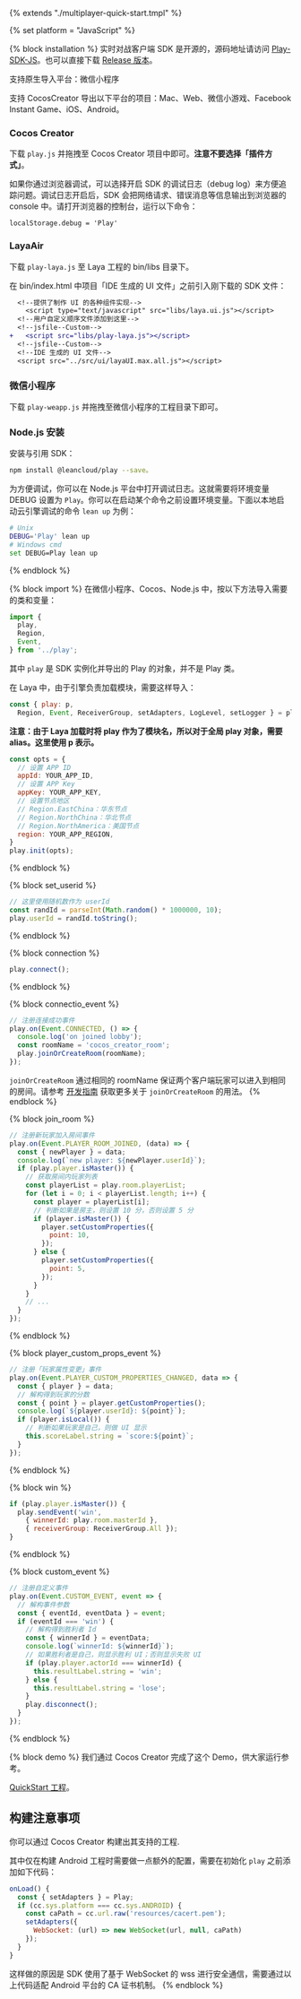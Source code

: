 {% extends "./multiplayer-quick-start.tmpl" %}

{% set platform = "JavaScript" %}



{% block installation %}
实时对战客户端 SDK 是开源的，源码地址请访问 [Play-SDK-JS](https://github.com/leancloud/Play-SDK-JS)。也可以直接下载 [Release 版本](https://github.com/leancloud/Play-SDK-JS/releases)。

支持原生导入平台：微信小程序

支持 CocosCreator 导出以下平台的项目：Mac、Web、微信小游戏、Facebook Instant Game、iOS、Android。

### Cocos Creator

下载 `play.js` 并拖拽至 Cocos Creator 项目中即可。**注意不要选择「插件方式」**。

如果你通过浏览器调试，可以选择开启 SDK 的调试日志（debug log）来方便追踪问题。调试日志开启后，SDK 会把网络请求、错误消息等信息输出到浏览器的 console 中。请打开浏览器的控制台，运行以下命令：

```shell
localStorage.debug = 'Play'
```

### LayaAir

下载 `play-laya.js` 至 Laya 工程的 bin/libs 目录下。

在 bin/index.html 中项目「IDE 生成的 UI 文件」之前引入刚下载的 SDK 文件：

```diff
  <!--提供了制作 UI 的各种组件实现-->
    <script type="text/javascript" src="libs/laya.ui.js"></script>
  <!--用户自定义顺序文件添加到这里-->
  <!--jsfile--Custom-->
+   <script src="libs/play-laya.js"></script>
  <!--jsfile--Custom-->
  <!--IDE 生成的 UI 文件-->
  <script src="../src/ui/layaUI.max.all.js"></script>
```

### 微信小程序

下载 `play-weapp.js` 并拖拽至微信小程序的工程目录下即可。

### Node.js 安装

安装与引用 SDK：

```sh
npm install @leancloud/play --save。
```

为方便调试，你可以在 Node.js 平台中打开调试日志。这就需要将环境变量 DEBUG 设置为 `Play`。你可以在启动某个命令之前设置环境变量。下面以本地启动云引擎调试的命令 `lean up` 为例：

```sh
# Unix
DEBUG='Play' lean up
# Windows cmd
set DEBUG=Play lean up
```
{% endblock %}



{% block import %}
在微信小程序、Cocos、Node.js 中，按以下方法导入需要的类和变量：

```javascript
import {
  play,
  Region,
  Event,
} from '../play';
```
其中 `play` 是 SDK 实例化并导出的 Play 的对象，并不是 Play 类。

在 Laya 中，由于引擎负责加载模块，需要这样导入：

```javascript
const { play: p,
  Region, Event, ReceiverGroup, setAdapters, LogLevel, setLogger } = play;
```

**注意：由于 Laya 加载时将 play 作为了模块名，所以对于全局 play 对象，需要 alias。这里使用 p 表示。**

```javascript
const opts = {
  // 设置 APP ID
  appId: YOUR_APP_ID,
  // 设置 APP Key
  appKey: YOUR_APP_KEY,
  // 设置节点地区
  // Region.EastChina：华东节点
  // Region.NorthChina：华北节点
  // Region.NorthAmerica：美国节点
  region: YOUR_APP_REGION,
}
play.init(opts);
```
{% endblock %}



{% block set_userid %}
```javascript
// 这里使用随机数作为 userId
const randId = parseInt(Math.random() * 1000000, 10);
play.userId = randId.toString();
```
{% endblock %}



{% block connection %}
```javascript
play.connect();
```
{% endblock %}



{% block connectio_event %}
```javascript
// 注册连接成功事件
play.on(Event.CONNECTED, () => {
  console.log('on joined lobby');
  const roomName = 'cocos_creator_room';
  play.joinOrCreateRoom(roomName);
});
```

`joinOrCreateRoom` 通过相同的 roomName 保证两个客户端玩家可以进入到相同的房间。请参考 [开发指南](multiplayer-guide-js.html#加入或创建指定房间) 获取更多关于 `joinOrCreateRoom` 的用法。
{% endblock %}



{% block join_room %}
```javascript
// 注册新玩家加入房间事件
play.on(Event.PLAYER_ROOM_JOINED, (data) => {
  const { newPlayer } = data;
  console.log(`new player: ${newPlayer.userId}`);
  if (play.player.isMaster()) {
    // 获取房间内玩家列表
    const playerList = play.room.playerList;
    for (let i = 0; i < playerList.length; i++) {
      const player = playerList[i];
      // 判断如果是房主，则设置 10 分，否则设置 5 分
      if (player.isMaster()) {
        player.setCustomProperties({
          point: 10,
        });
      } else {
        player.setCustomProperties({
          point: 5,
        });
      }
    }
    // ...
  }
});
```
{% endblock %}



{% block player_custom_props_event %}
```javascript
// 注册「玩家属性变更」事件
play.on(Event.PLAYER_CUSTOM_PROPERTIES_CHANGED, data => {
  const { player } = data;
  // 解构得到玩家的分数
  const { point } = player.getCustomProperties();
  console.log(`${player.userId}: ${point}`);
  if (player.isLocal()) {
    // 判断如果玩家是自己，则做 UI 显示
    this.scoreLabel.string = `score:${point}`;
  }
});
```
{% endblock %}



{% block win %}
```javascript
if (play.player.isMaster()) {
  play.sendEvent('win', 
    { winnerId: play.room.masterId }, 
    { receiverGroup: ReceiverGroup.All });
}
```
{% endblock %}



{% block custom_event %}
```javascript
// 注册自定义事件
play.on(Event.CUSTOM_EVENT, event => {
  // 解构事件参数
  const { eventId, eventData } = event;
  if (eventId === 'win') {
    // 解构得到胜利者 Id
    const { winnerId } = eventData;
    console.log(`winnerId: ${winnerId}`);
    // 如果胜利者是自己，则显示胜利 UI；否则显示失败 UI
    if (play.player.actorId === winnerId) {
      this.resultLabel.string = 'win';
    } else {
      this.resultLabel.string = 'lose';
    }
    play.disconnect();
  }
});
```
{% endblock %}



{% block demo %}
我们通过 Cocos Creator 完成了这个 Demo，供大家运行参考。

[QuickStart 工程](https://github.com/leancloud/Play-Quick-Start-JS)。


## 构建注意事项

你可以通过 Cocos Creator 构建出其支持的工程.

其中仅在构建 Android 工程时需要做一点额外的配置，需要在初始化 `play` 之前添加如下代码：

```js
onLoad() {
  const { setAdapters } = Play;
  if (cc.sys.platform === cc.sys.ANDROID) {
    const caPath = cc.url.raw('resources/cacert.pem');
    setAdapters({
      WebSocket: (url) => new WebSocket(url, null, caPath)
    });
  }
}
```

这样做的原因是 SDK 使用了基于 WebSocket 的 wss 进行安全通信，需要通过以上代码适配 Android 平台的 CA 证书机制。
{% endblock %}